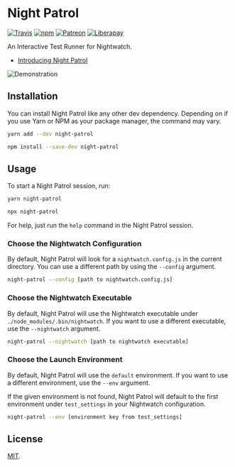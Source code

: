 # Night Patrol

[![Travis](https://img.shields.io/travis/jahed/night-patrol.svg)](https://travis-ci.org/jahed/night-patrol)
[![npm](https://img.shields.io/npm/v/night-patrol.svg)](https://www.npmjs.com/package/night-patrol)
[![Patreon](https://img.shields.io/badge/patreon-donate-f96854.svg)](https://www.patreon.com/jahed)
[![Liberapay](https://img.shields.io/badge/liberapay-donate-d9b113.svg)](https://liberapay.com/jahed)

An Interactive Test Runner for Nightwatch.

- [Introducing Night Patrol](https://jahed.dev/2018/01/29/introducing-night-patrol/)

![Demonstration](https://www-static.jahed.dev/night-patrol/np3.gif)

## Installation

You can install Night Patrol like any other dev dependency. Depending on if you
use Yarn or NPM as your package manager, the command may vary.

```sh
yarn add --dev night-patrol
```

```sh
npm install --save-dev night-patrol
```

## Usage

To start a Night Patrol session, run:

```sh
yarn night-patrol
```

```sh
npx night-patrol
```

For help, just run the `help` command in the Night Patrol session.

### Choose the Nightwatch Configuration

By default, Night Patrol will look for a `nightwatch.config.js` in the current
directory. You can use a different path by using the `--config` argument.

```sh
night-patrol --config [path to nightwatch.config.js]
```

### Choose the Nightwatch Executable

By default, Night Patrol will use the Nightwatch executable under
`./node_modules/.bin/nightwatch`. If you want to use a different executable, use
the `--nightwatch` argument.

```sh
night-patrol --nightwatch [path to nightwatch executable]
```

### Choose the Launch Environment


By default, Night Patrol will use the `default` environment. If you want to use
a different environment, use the `--env` argument.

If the given environment is not found, Night Patrol will default to the first
environment under `test_settings` in your Nightwatch configuration.

```sh
night-patrol --env [environment key from test_settings]
```

## License

[MIT](LICENSE).
